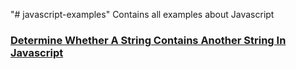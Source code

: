 "# javascript-examples" 
Contains all examples about Javascript
### [Determine Whether A String Contains Another String In Javascript](https://howtoprogram.xyz/2017/09/06/javascript-determine-whether-a-string-contains-another-string/)

